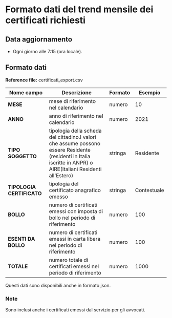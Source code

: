 # Formato dati del trend mensile dei certificati richiesti

## Data aggiornamento
- Ogni giorno alle 7:15 (ora locale). 

## Formato dati

**Reference file:** certificati_export.csv<br>

| Nome campo                  | Descrizione                       | Formato                       | Esempio             |
|-----------------------------|-----------------------------------|-------------------------------|---------------------|
| **MESE**       | mese di riferimento nel calendario              | numero                   | 10       |
| **ANNO**  | anno di riferimento nel calendario  |   numero     |        2021         |
| **TIPO SOGGETTO**      | tipologia della scheda del cittadino.I valori che assume possono essere Residente (residenti in Italia iscritte in ANPR) o AIRE(Italiani Residenti all'Estero)| stringa             | Residente   | 
| **TIPOLOGIA CERTIFICATO**      | tipologia del certificato anagrafico emesso| stringa    | Contestuale   |
| **BOLLO**      | numero di certificati emessi con imposta di bollo nel periodo di riferimento| numero    | 100   |
| **ESENTI DA BOLLO**      | numero di certificati emessi in carta libera nel periodo di riferimento| numero    | 100   |
| **TOTALE**      | numero totale di certificati emessi nel periodo di riferimento| numero             | 1000   |

Questi dati sono disponibili anche in formato json.

### Note
Sono inclusi anche i certificati emessi dal servizio per gli avvocati.
